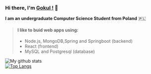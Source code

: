 ### Hi there, I'm [Gokul !](https://gokulnair.netlify.app/) 👋




**I am an undergraduate Computer Science Student from Poland** :poland:


> #### I like to buid web apps using:
> - Node.js, MongoDB,Spring and Springboot (backend)
> - React (frontend)
> - MySQL and Postgresql (database)



![My github stats](https://github-readme-stats.vercel.app/api?username=gokintosh&show_icons=true&theme=radical)           
[![Top Langs](https://github-readme-stats.vercel.app/api/top-langs/?username=gokintosh&hide=jupyter)](https://github.com/anuraghazra/github-readme-stats)



